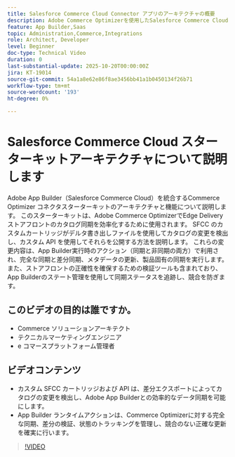 ```yaml
---
title: Salesforce Commerce Cloud Connector アプリのアーキテクチャの概要
description: Adobe Commerce Optimizerを使用したSalesforce Commerce Cloudのアーキテクチャについて説明します。
feature: App Builder,Saas
topic: Administration,Commerce,Integrations
role: Architect, Developer
level: Beginner
doc-type: Technical Video
duration: 0
last-substantial-update: 2025-10-20T00:00:00Z
jira: KT-19014
source-git-commit: 54a1a8e62e86f8ae3456bb41a1b0450134f26b71
workflow-type: tm+mt
source-wordcount: '193'
ht-degree: 0%

---
```



# Salesforce Commerce Cloud スターターキットアーキテクチャについて説明します

Adobe App Builder（Salesforce Commerce Cloud）を統合するCommerce Optimizer コネクタスターターキットのアーキテクチャと機能について説明します。 このスターターキットは、Adobe Commerce OptimizerでEdge Delivery ストアフロントのカタログ同期を効率化するために使用されます。 SFCC のカスタムカートリッジがデルタ書き出しファイルを使用してカタログの変更を検出し、カスタム API を使用してそれらを公開する方法を説明します。 これらの変更内容は、App Builder実行時のアクション（同期と非同期の両方）で利用され、完全な同期と差分同期、メタデータの更新、製品固有の同期を実行します。 また、ストアフロントの正確性を確保するための検証ツールも含まれており、App Builderのステート管理を使用して同期ステータスを追跡し、競合を防ぎます。

## このビデオの目的は誰ですか。

* Commerce ソリューションアーキテクト
* テクニカルマーケティングエンジニア
* e コマースプラットフォーム管理者

## ビデオコンテンツ

* カスタム SFCC カートリッジおよび API は、差分エクスポートによってカタログの変更を検出し、Adobe App Builderとの効率的なデータ同期を可能にします。
* App Builder ランタイムアクションは、Commerce Optimizerに対する完全な同期、差分の検証、状態のトラッキングを管理し、競合のない正確な更新を確実に行います。

>[!VIDEO](https://video.tv.adobe.com/v/3476046?learn=on)
